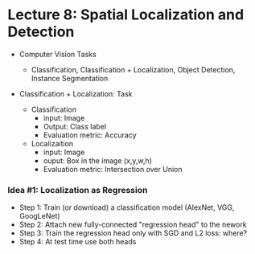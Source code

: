 # Lecture 8: Spatial Localization and Detection

- Computer Vision Tasks
  - Classification, Classification + Localization, Object Detection, Instance Segmentation

- Classification + Localization: Task
  - Classification
    - input: Image
    - Output: Class label
    - Evaluation metric: Accuracy
  - Localizaition
    - input: Image
    - ouput: Box in the image (x,y,w,h)
    - Evaluation metric: Intersection over Union

### Idea #1: Localization as Regression
  - Step 1: Train (or download) a classification model (AlexNet, VGG, GoogLeNet)
  - Step 2: Attach new fully-connected "regression head" to the nework
  - Step 3: Train the regression head only with SGD and L2 loss: where?
  - Step 4: At test time use both heads

